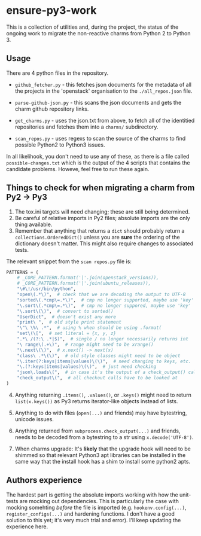# ensure-py3-work

This is a collection of utilities and, during the project, the status of
the ongoing work to migrate the non-reactive charms from Python 2 to
Python 3.

## Usage

There are 4 python files in the repository.

* `github_fetcher.py` - this fetches json documents for the metadata of
  all the projects in the 'openstack' organisation to the `./all_repos.json`
  file.

* `parse-github-json.py` - this scans the json documents and gets the
  charm github repository links.

* `get_charms.py` - uses the json.txt from above, to fetch all of the
  identitied repositories and fetches them into a `charms/` subdirectory.

* `scan_repos.py` - uses regexs to scan the source of the charms to find
  possible Python2 to Python3 issues.

In all likelihook, you don't need to use any of these, as there is a file
called `possible-changes.txt` which is the output of the 4 scripts that
contains the candidate problems.  Howeve, feel free to run these again.

## Things to check for when migrating a charm from Py2 -> Py3

1. The tox.ini targets will need changing; these are still being
   determined.
2. Be careful of relative imports in Py2 files; absolute imports are the
   only thing available.
3. Remember that anything that returns a `dict` should probably return
   a `collections.OrderedDict()` unless you are **sure** the ordering of
   the dictionary doesn't matter.  This might also require changes to
   associated tests.

The relevant snippet from the `scan repos.py` file is:

```python
PATTERNS = (
    # _CORE_PATTERN.format('|'.join(openstack_versions)),
    # _CORE_PATTERN.format('|'.join(ubuntu_releases)),
    "\#\!/usr/bin/python",
    "open\(.*\)",  # check that we are decoding the output to UTF-8
    "sorted\(.*cmp\=.*\)",  # cmp no longer supported, maybe use 'key'
    "\.sort\(.*cmp\=.*\)",  # cmp no longer suppored, maybe use 'key'
    "\.sort\(\)",  # convert to sorted()
    "UserDict",  # doesn't exist any more
    "print\ ",  # old style print statement
    "\"\ \%\ .*",  # using % when should be using .format(
    "set\(\[",  # set literal = {x, y, z}
    ".*\ /(?:\ .*|$)",  # single / no longer necessarily returns int
    "\ range\(.+\)",  # range might need to be xrange()
    "\.next\(\)",  # x.next() -> next(x)
    "class\ .*\(\)",  # old style classes might need to be object
    "\.iter(?:keys|items|values)\(\)",  # need changing to keys, etc.
    "\.(?:keys|items|values)\(\)",  # just need checking
    "json\.loads\(",  # in case it's the output of a check_output() call
    "check_output\(",  # all checkout calls have to be looked at
)
```

4. Anything returning `.items()`, `.values()`, or `.keys()` might need to
   return `list(x.keys())` as Py3 returns iterator-like objects instead of
   lists.

5. Anything to do with files (`open(...)` and friends) may have
   bytestring, unicode issues.

6. Anything returned from `subprocess.check_output(...)` and friends,
   needs to be decoded from a bytestring to a str using
   `x.decode('UTF-8')`.

7. When charms upgrade:  It's **likely** that the upgrade hook will need
   to be shimmed so that relevant Python3 apt libraries can be installed
   in the same way that the install hook has a shim to install some
   python2 apts.

## Authors experience

The hardest part is getting the absolute imports working with how the
unit-tests are mocking out dependencies.  This is particularly the case
with mocking somehting *before* the file is imported (e.g.
`hookenv.config(...)`, `register_configs(...)` and hardening functions.
I don't have a good solution to this yet; it's very much trial and error).
I'll keep updating the experience here.
